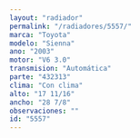 ```yaml
---
layout: "radiador"
permalink: "/radiadores/5557/"
marca: "Toyota"
modelo: "Sienna"
ano: "2003"
motor: "V6 3.0"
transmision: "Automática"
parte: "432313"
clima: "Con clima"
alto: "17 11/16"
ancho: "28 7/8"
observaciones: ""
id: "5557"
---
```


